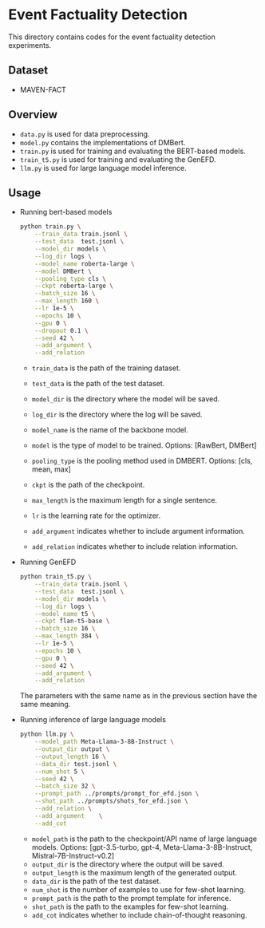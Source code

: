 # Event Factuality Detection

This directory contains codes for the event factuality detection experiments.

## Dataset

* MAVEN-FACT

## Overview

* `data.py`  is used for data preprocessing.
* `model.py` contains the implementations of DMBert.
* `train.py` is used for training and evaluating the BERT-based models.
* `train_t5.py` is used for training and evaluating the GenEFD.
* `llm.py` is used for large language model inference.

## Usage

* Running bert-based models

  ```bash
  python train.py \
      --train_data train.jsonl \
      --test_data  test.jsonl \
      --model_dir models \
      --log_dir logs \
      --model_name roberta-large \
      --model DMBert \
      --pooling_type cls \
      --ckpt roberta-large \
      --batch_size 16 \
      --max_length 160 \
      --lr 1e-5 \
      --epochs 10 \
      --gpu 0 \
      --dropout 0.1 \
      --seed 42 \
      --add_argument \
      --add_relation
  ```

  * `train_data` is the path of the training dataset.

  * `test_data` is the path of the test dataset.

  * `model_dir` is the directory where the model will be saved.

  * `log_dir` is the directory where the log will be saved.

  * `model_name` is the name of the backbone model.

  * `model` is the type of model to be trained. Options: [RawBert, DMBert]

  * `pooling_type` is the pooling method used in DMBERT. Options: [cls, mean, max]

  * `ckpt` is the path of the checkpoint.

  * `max_length` is the maximum length for a single sentence.

  * `lr` is the learning rate for the optimizer.

  * `add_argument` indicates whether to include argument information.

  * `add_relation` indicates whether to include relation information.

* Running GenEFD

  ```bash
  python train_t5.py \
      --train_data train.jsonl \
      --test_data  test.jsonl \
      --model_dir models \
      --log_dir logs \
      --model_name t5 \
      --ckpt flan-t5-base \
      --batch_size 16 \
      --max_length 384 \
      --lr 1e-5 \
      --epochs 10 \
      --gpu 0 \
      --seed 42 \
      --add_argument \
      --add_relation
  ```

  The parameters with the same name as in the previous section have the same meaning.

* Running inference of large language models

  ```bash
  python llm.py \
      --model_path Meta-Llama-3-8B-Instruct \
      --output_dir output \
      --output_length 16 \
      --data_dir test.jsonl \
      --num_shot 5 \
      --seed 42 \
      --batch_size 32 \
      --prompt_path ../prompts/prompt_for_efd.json \
      --shot_path ../prompts/shots_for_efd.json \
      --add_relation \
      --add_argument	\
      --add_cot
  
  ```

  * `model_path` is the path to the checkpoint/API name of large language models. Options: [gpt-3.5-turbo, gpt-4, Meta-Llama-3-8B-Instruct, Mistral-7B-Instruct-v0.2]
  * `output_dir` is the directory where the output will be saved.
  * `output_length` is the maximum length of the generated output.
  * `data_dir` is the path of the test dataset.
  * `num_shot` is the number of examples to use for few-shot learning.
  * `prompt_path` is the path to the prompt template for inference.
  * `shot_path` is the path to the examples for few-shot learning.
  * `add_cot`  indicates whether to include chain-of-thought reasoning.

